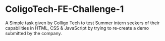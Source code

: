 # ColigoTech-FE-Challenge-1
A Simple task given by Colligo Tech to test Summer intern seekers of their capabilities in HTML, CSS &amp; JavaScript by trying to re-create a demo submitted by the company.
